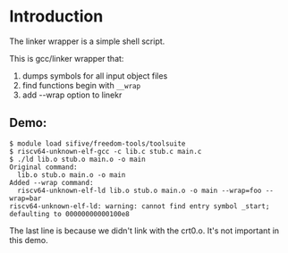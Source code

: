 # Introduction

The linker wrapper is a simple shell script.

This is gcc/linker wrapper that:
  1. dumps symbols for all input object files
  2. find functions begin with `__wrap`
  3. add --wrap option to linekr


## Demo:

```
$ module load sifive/freedom-tools/toolsuite
$ riscv64-unknown-elf-gcc -c lib.c stub.c main.c
$ ./ld lib.o stub.o main.o -o main
Original command:
  lib.o stub.o main.o -o main
Added --wrap command:
  riscv64-unknown-elf-ld lib.o stub.o main.o -o main --wrap=foo --wrap=bar
riscv64-unknown-elf-ld: warning: cannot find entry symbol _start; defaulting to 00000000000100e8
```

The last line is because we didn't link with the crt0.o. It's not important in this demo.
